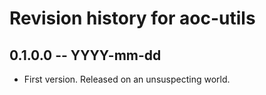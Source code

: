 # Revision history for aoc-utils

## 0.1.0.0 -- YYYY-mm-dd

* First version. Released on an unsuspecting world.
